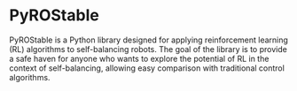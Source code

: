 # PyROStable
PyROStable is a Python library designed for applying reinforcement learning (RL) algorithms to self-balancing robots. The goal of the library is to provide a safe haven for anyone who wants to explore the potential of RL in the context of self-balancing, allowing easy comparison with traditional control algorithms.
